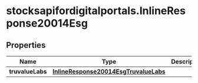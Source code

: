 # stocksapifordigitalportals.InlineResponse20014Esg

## Properties

Name | Type | Description | Notes
------------ | ------------- | ------------- | -------------
**truvalueLabs** | [**InlineResponse20014EsgTruvalueLabs**](InlineResponse20014EsgTruvalueLabs.md) |  | [optional] 


